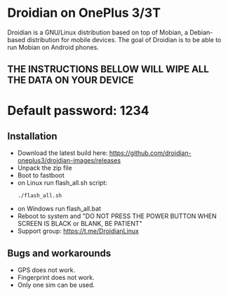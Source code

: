 Droidian on OnePlus 3/3T
========

Droidian is a GNU/Linux distribution based on top of Mobian, a Debian-based distribution for mobile devices. The goal of Droidian is to be able to run Mobian on Android phones.

## THE INSTRUCTIONS BELLOW WILL WIPE ALL THE DATA ON YOUR DEVICE

# Default password: 1234

## Installation
 * Download the latest build here: https://github.com/droidian-oneplus3/droidian-images/releases
 * Unpack the zip file
 * Boot to fastboot
 * on Linux run flash_all.sh script:
    <pre><code>./flash_all.sh</code></pre>
 * on Windows run flash_all.bat
 * Reboot to system and "DO NOT PRESS THE POWER BUTTON WHEN SCREEN IS BLACK or BLANK, BE PATIENT"
 * Support group: https://t.me/DroidianLinux

## Bugs and workarounds
* GPS does not work.
* Fingerprint does not work.
* Only one sim can be used.
